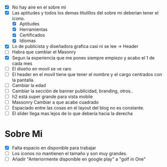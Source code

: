 - [x] No hay aire en el sobre mi
- [x] Las aptitudes y todos los demas titulillos del sobre mi deberian tener el icono.
    - [x] Aptitudes
    - [x] Herramientas
    - [x] Certificados
    - [x] Idiomas
- [x] Lo de publicista y diseñadora grafica casi ni se lee -> Header
- [ ] Habra que cambiar el Masonry
- [x] Segun la experiencia que me pones siempre empiezo y acabo el 1 de cada mes
- [ ] El diseño en movil se ve raro
- [ ] El header en el movil tiene que tener el nombre y el cargo centrados con la pantalla.
- [ ] Cambiar la edad
- [ ] Cambiar la sección de banner publicidad, branding, otros..
- [ ] h2 está super grande para vista mobile 
- [ ] Massonry Cambiar a que acabe cuadrado
- [ ] Espaciado entre las cosas en el layout del blog no es constante.
- [ ] El slider llega mas lejos de lo que debería hacia la derecha
# Sobre Mi
- [x] Falta espacio en disponible para trabajar
- [ ] Los iconos no mantienen el tamaño y son muy grandes.
- [ ] Añadir "Anteriormente disponible en google play" a "golf in One"
